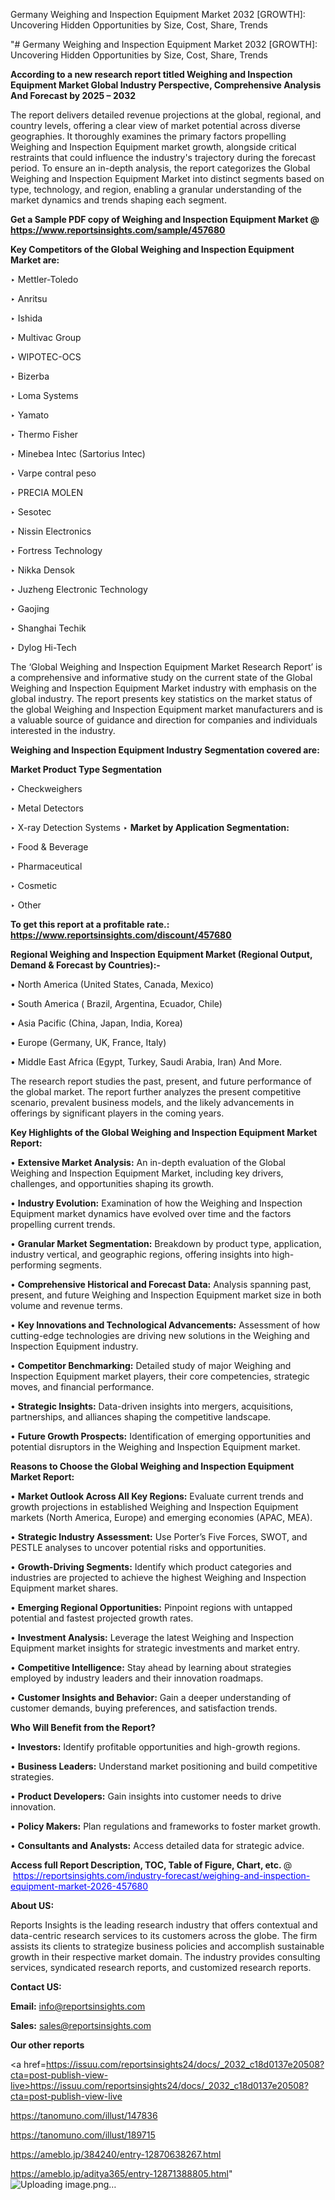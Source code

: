 Germany Weighing and Inspection Equipment Market 2032 [GROWTH]: Uncovering Hidden Opportunities by Size, Cost, Share, Trends

"# Germany Weighing and Inspection Equipment Market 2032 [GROWTH]: Uncovering Hidden Opportunities by Size, Cost, Share, Trends

<strong>According to a new research report titled Weighing and Inspection Equipment Market Global Industry Perspective, Comprehensive Analysis And Forecast by 2025 – 2032</strong>

The report delivers detailed revenue projections at the global, regional, and country levels, offering a clear view of market potential across diverse geographies. It thoroughly examines the primary factors propelling Weighing and Inspection Equipment market growth, alongside critical restraints that could influence the industry's trajectory during the forecast period. To ensure an in-depth analysis, the report categorizes the Global Weighing and Inspection Equipment Market into distinct segments based on type, technology, and region, enabling a granular understanding of the market dynamics and trends shaping each segment.

<strong>Get a Sample PDF copy of Weighing and Inspection Equipment Market </strong><strong>@<a href=https://www.reportsinsights.com/sample/457680 style=color:#0000ff;> https://www.reportsinsights.com/sample/457680</a></strong></font>

<strong>Key Competitors of the Global Weighing and Inspection Equipment Market are:</strong>

‣ Mettler-Toledo

‣ Anritsu

‣ Ishida

‣ Multivac Group

‣ WIPOTEC-OCS

‣ Bizerba

‣ Loma Systems

‣ Yamato

‣ Thermo Fisher

‣ Minebea Intec (Sartorius Intec)

‣ Varpe contral peso

‣ PRECIA MOLEN

‣ Sesotec

‣ Nissin Electronics

‣ Fortress Technology

‣ Nikka Densok

‣ Juzheng Electronic Technology

‣ Gaojing

‣ Shanghai Techik

‣ Dylog Hi-Tech

The ‘Global Weighing and Inspection Equipment Market Research Report’ is a comprehensive and informative study on the current state of the Global Weighing and Inspection Equipment Market industry with emphasis on the global industry. The report presents key statistics on the market status of the global Weighing and Inspection Equipment market manufacturers and is a valuable source of guidance and direction for companies and individuals interested in the industry.

<strong>Weighing and Inspection Equipment Industry Segmentation covered are:</strong>

<strong>Market Product Type Segmentation</strong>

‣ Checkweighers

‣ Metal Detectors

‣ X-ray Detection Systems
‣ 
<strong>Market by Application Segmentation:</strong>

‣ Food & Beverage

‣ Pharmaceutical

‣ Cosmetic

‣ Other

<strong>To get this report at a profitable rate.: <a href=https://www.reportsinsights.com/discount/457680 style=color:#0000ff;>https://www.reportsinsights.com/discount/457680</a></strong></font>

<strong>Regional Weighing and Inspection Equipment Market (Regional Output, Demand &amp; Forecast by Countries):-</strong>

• North America (United States, Canada, Mexico)

• South America ( Brazil, Argentina, Ecuador, Chile)

• Asia Pacific (China, Japan, India, Korea)

• Europe (Germany, UK, France, Italy)

• Middle East Africa (Egypt, Turkey, Saudi Arabia, Iran) And More.

The research report studies the past, present, and future performance of the global market. The report further analyzes the present competitive scenario, prevalent business models, and the likely advancements in offerings by significant players in the coming years.

<strong>Key Highlights of the Global Weighing and Inspection Equipment Market Report:</strong>

• <strong>Extensive Market Analysis:</strong> An in-depth evaluation of the Global Weighing and Inspection Equipment Market, including key drivers, challenges, and opportunities shaping its growth.

• <strong>Industry Evolution:</strong> Examination of how the Weighing and Inspection Equipment market dynamics have evolved over time and the factors propelling current trends.

• <strong>Granular Market Segmentation:</strong> Breakdown by product type, application, industry vertical, and geographic regions, offering insights into high-performing segments.

• <strong>Comprehensive Historical and Forecast Data:</strong> Analysis spanning past, present, and future Weighing and Inspection Equipment market size in both volume and revenue terms.

• <strong>Key Innovations and Technological Advancements:</strong> Assessment of how cutting-edge technologies are driving new solutions in the Weighing and Inspection Equipment industry.

• <strong>Competitor Benchmarking:</strong> Detailed study of major Weighing and Inspection Equipment market players, their core competencies, strategic moves, and financial performance.

• <strong>Strategic Insights:</strong> Data-driven insights into mergers, acquisitions, partnerships, and alliances shaping the competitive landscape.

• <strong>Future Growth Prospects:</strong> Identification of emerging opportunities and potential disruptors in the Weighing and Inspection Equipment market.

<strong>Reasons to Choose the Global Weighing and Inspection Equipment Market Report:</strong>

• <strong>Market Outlook Across All Key Regions:</strong> Evaluate current trends and growth projections in established Weighing and Inspection Equipment markets (North America, Europe) and emerging economies (APAC, MEA).

• <strong>Strategic Industry Assessment:</strong> Use Porter’s Five Forces, SWOT, and PESTLE analyses to uncover potential risks and opportunities.

• <strong>Growth-Driving Segments:</strong> Identify which product categories and industries are projected to achieve the highest Weighing and Inspection Equipment market shares.

• <strong>Emerging Regional Opportunities:</strong> Pinpoint regions with untapped potential and fastest projected growth rates.

• <strong>Investment Analysis:</strong> Leverage the latest Weighing and Inspection Equipment market insights for strategic investments and market entry.

• <strong>Competitive Intelligence:</strong> Stay ahead by learning about strategies employed by industry leaders and their innovation roadmaps.

• <strong>Customer Insights and Behavior:</strong> Gain a deeper understanding of customer demands, buying preferences, and satisfaction trends.

<strong>Who Will Benefit from the Report?</strong>

• <strong>Investors:</strong> Identify profitable opportunities and high-growth regions.

• <strong>Business Leaders:</strong> Understand market positioning and build competitive strategies.

• <strong>Product Developers:</strong> Gain insights into customer needs to drive innovation.

• <strong>Policy Makers:</strong> Plan regulations and frameworks to foster market growth.

• <strong>Consultants and Analysts:</strong> Access detailed data for strategic advice.
</ul>
<strong>Access full Report Description, TOC, Table of Figure, Chart, etc. </strong>@  <a href=https://reportsinsights.com/industry-forecast/weighing-and-inspection-equipment-market-2026-457680 style=color:#0000ff;>https://reportsinsights.com/industry-forecast/weighing-and-inspection-equipment-market-2026-457680</a></font>

<strong><strong>About US</strong>:</strong>

Reports Insights is the leading research industry that offers contextual and data-centric research services to its customers across the globe. The firm assists its clients to strategize business policies and accomplish sustainable growth in their respective market domain. The industry provides consulting services, syndicated research reports, and customized research reports.

<strong>Contact US:</strong>

<p class=""""><b>Email:</b> <a href=mailto:info@reportsinsights.com>info@reportsinsights.com</a></p>
<p class=""""><b>Sales:</b> <a href=mailto:sales@reportsinsights.com>sales@reportsinsights.com</a></p>

<strong>Our other reports</strong>

<a href=https://issuu.com/reportsinsights24/docs/_2032_c18d0137e20508?cta=post-publish-view-live>https://issuu.com/reportsinsights24/docs/_2032_c18d0137e20508?cta=post-publish-view-live</a>

<a href=https://tanomuno.com/illust/147836>https://tanomuno.com/illust/147836</a>

<a href=https://tanomuno.com/illust/189715>https://tanomuno.com/illust/189715</a>

<a href=https://ameblo.jp/384240/entry-12870638267.html>https://ameblo.jp/384240/entry-12870638267.html</a>

<a href=https://ameblo.jp/aditya365/entry-12871388805.html>https://ameblo.jp/aditya365/entry-12871388805.html</a>"
![Uploading image.png…]()
